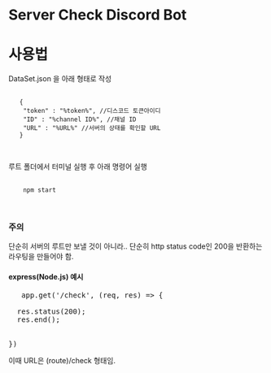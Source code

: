 Server Check Discord Bot
=============

# 사용법


DataSet.json 을 아래 형태로 작성
<pre>
   <code>
   {
    "token" : "%token%", //디스코드 토큰아이디
    "ID" : "%channel ID%", //채널 ID
    "URL" : "%URL%" //서버의 상태를 확인할 URL
   }
   </code>
  
</pre>

루트 폴더에서 터미널 실행 후 아래 명령어 실행
<pre>
    <code>
    npm start
    </code>

</pre>

### 주의
단순히 서버의 루트만 보낼 것이 아니라.. 단순히 http status code인 200을 반환하는 라우팅을 만들어야 함.

#### express(Node.js) 예시

<pre>
   app.get('/check', (req, res) => {
  
  res.status(200);
  res.end();

  
}) 
</pre>
이때 URL은 (route)/check 형태임.
